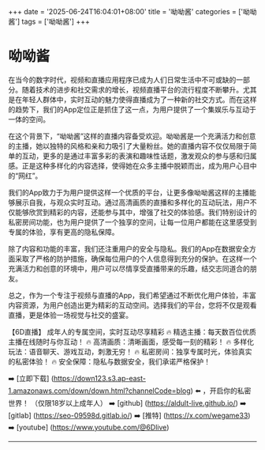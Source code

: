 +++
date = '2025-06-24T16:04:01+08:00'
title = '呦呦酱'
categories = ['呦呦酱']
tags = ['呦呦酱']
+++

# 呦呦酱

在当今的数字时代，视频和直播应用程序已成为人们日常生活中不可或缺的一部分。随着技术的进步和社交需求的增长，视频直播平台的流行程度不断攀升。尤其是在年轻人群体中，实时互动的魅力使得直播成为了一种新的社交方式。而在这样的趋势下，我们的App定位正是抓住了这一点，为用户提供了一个集娱乐与互动于一体的空间。

在这个背景下，“呦呦酱”这样的直播内容备受欢迎。呦呦酱是一个充满活力和创意的主播，她以独特的风格和亲和力吸引了大量粉丝。她的直播内容不仅仅局限于简单的互动，更多的是通过丰富多彩的表演和趣味性话题，激发观众的参与感和归属感。正是这种多样化的内容选择，使得她在众多主播中脱颖而出，成为用户心目中的“网红”。

我们的App致力于为用户提供这样一个优质的平台，让更多像呦呦酱这样的主播能够展示自我，与观众实时互动。通过高清画质的直播和多样化的互动玩法，用户不仅能够欣赏到精彩的内容，还能参与其中，增强了社交的体验感。我们特别设计的私密房间功能，也为用户提供了一个独享的空间，让每一位用户都能在这里感受到专属的体验，享有更高的隐私保障。

除了内容和功能的丰富，我们还注重用户的安全与隐私。我们的App在数据安全方面采取了严格的防护措施，确保每位用户的个人信息得到充分的保护。在这样一个充满活力和创意的环境中，用户可以尽情享受直播带来的乐趣，结交志同道合的朋友。

总之，作为一个专注于视频与直播的App，我们希望通过不断优化用户体验，丰富内容资源，为用户创造出更为精彩的互动空间。选择我们的平台，您将不仅是观看直播，更是体验一场视觉与社交的盛宴。

【6D直播】
成年人的专属空间，实时互动尽享精彩
🔥 精选主播：每天数百位优质主播在线随时与你互动！
🔥 高清画质：清晰画面，感受每一刻的精彩！
🔥 多样化玩法：语音聊天、游戏互动，刺激无穷！
🔥 私密房间：独享专属时光，体验真实的私密体验！
🔥 安全保障：隐私与数据安全，我们承诺严格保护！

➡️ [立即下载] (https://down123.s3.ap-east-1.amazonaws.com/down/down.html?channelCode=blog) ⬅️ ，开启你的私密世界！
（仅限18岁以上成年人）
➡️ [github] (https://aldult-live.github.io/)
➡️ [gitlab] (https://seo-09598d.gitlab.io/)
➡️ [推特] (https://x.com/wegame33)
➡️ [youtube] (https://www.youtube.com/@6Dlive)

---
